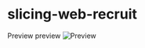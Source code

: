 # slicing-web-recruit

Preview
preview
![Preview](https://github.com/Aullyah/slicing-web-recruit/blob/main/img/ss/capture.png?raw=true "Preview Image")

